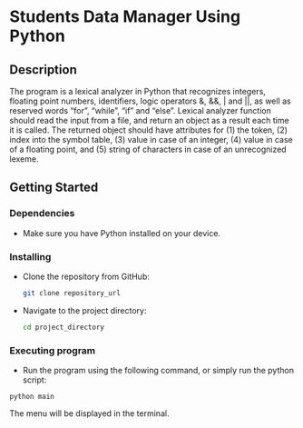 # Students Data Manager Using Python

## Description

The program is a lexical analyzer in  Python that recognizes integers, floating point numbers, identifiers, logic operators &, &&, | and ||, as well as reserved words “for”, “while”, “if” and “else”. Lexical analyzer function should read the input from a file, and return an object as a result each time it is called. The returned object should have attributes for (1) the token, (2) index into the symbol table, (3) value in case of an integer, (4) value in case of a floating point, and (5) string of characters in case of an unrecognized lexeme.

## Getting Started

### Dependencies

* Make sure you have Python installed on your device.

### Installing

* Clone the repository from GitHub:

  ```sh
  git clone repository_url
  ```

* Navigate to the project directory:

  ```sh
  cd project_directory
  ```

### Executing program

* Run the program using the following command, or simply run the python script:

```
python main
```

The menu will be displayed in the terminal.
